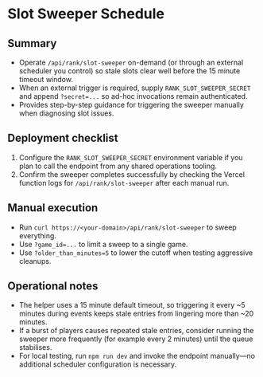 # Slot Sweeper Schedule

## Summary

- Operate `/api/rank/slot-sweeper` on-demand (or through an external scheduler you control) so stale slots clear well before the 15 minute timeout window.
- When an external trigger is required, supply `RANK_SLOT_SWEEPER_SECRET` and append `?secret=...` so ad-hoc invocations remain authenticated.
- Provides step-by-step guidance for triggering the sweeper manually when diagnosing slot issues.

## Deployment checklist

1. Configure the `RANK_SLOT_SWEEPER_SECRET` environment variable if you plan to call the endpoint from any shared operations tooling.
2. Confirm the sweeper completes successfully by checking the Vercel function logs for `/api/rank/slot-sweeper` after each manual run.

## Manual execution

- Run `curl https://<your-domain>/api/rank/slot-sweeper` to sweep everything.
- Use `?game_id=...` to limit a sweep to a single game.
- Use `?older_than_minutes=5` to lower the cutoff when testing aggressive cleanups.

## Operational notes

- The helper uses a 15 minute default timeout, so triggering it every ~5 minutes during events keeps stale entries from lingering more than ~20 minutes.
- If a burst of players causes repeated stale entries, consider running the sweeper more frequently (for example every 2 minutes) until the queue stabilises.
- For local testing, run `npm run dev` and invoke the endpoint manually—no additional scheduler configuration is necessary.
